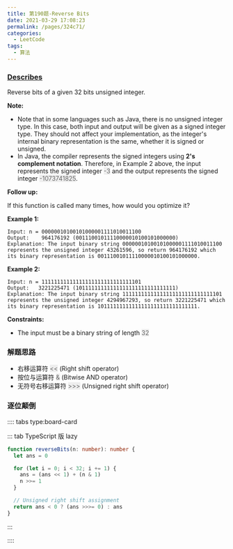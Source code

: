 ```yaml
---
title: 第190题-Reverse Bits
date: 2021-03-29 17:08:23
permalink: /pages/324c71/
categories:
  - LeetCode
tags:
  - 算法
---
```


### [Describes](https://leetcode-cn.com/problems/reverse-bits/)

Reverse bits of a given 32 bits unsigned integer.

**Note:**

- Note that in some languages such as Java, there is no unsigned integer type. In this case, both input and output will be given as a signed integer type. They should not affect your implementation, as the integer's internal binary representation is the same, whether it is signed or unsigned.
- In Java, the compiler represents the signed integers using **2's complement notation**. Therefore, in Example 2 above, the input represents the signed integer <span style="background: #eee; color: #666;">-3</span> and the output represents the signed integer <span style="background: #eee; color: #666;">-1073741825</span>.

**Follow up:**

If this function is called many times, how would you optimize it?

<!-- more -->

**Example 1:**

```
Input: n = 00000010100101000001111010011100
Output:    964176192 (00111001011110000010100101000000)
Explanation: The input binary string 00000010100101000001111010011100 represents the unsigned integer 43261596, so return 964176192 which its binary representation is 00111001011110000010100101000000.
```

**Example 2:**

```
Input: n = 11111111111111111111111111111101
Output:   3221225471 (10111111111111111111111111111111)
Explanation: The input binary string 11111111111111111111111111111101 represents the unsigned integer 4294967293, so return 3221225471 which its binary representation is 10111111111111111111111111111111.
```

**Constraints:**

- The input must be a binary string of length <span style="background: #eee; color: #666;">32</span>

### 解题思路

- 右移运算符 <span style="background: #eee; color: #666;"><<</span> (Right shift operator)
- 按位与运算符 <span style="background: #eee; color: #666;">&</span> (Bitwise AND operator)
- 无符号右移运算符 <span style="background: #eee; color: #666;">>>></span> (Unsigned right shift operator)

### 逐位颠倒

:::: tabs type:board-card

::: tab TypeScript 版 lazy

```TypeScript
function reverseBits(n: number): number {
  let ans = 0

  for (let i = 0; i < 32; i += 1) {
    ans = (ans << 1) + (n & 1)
    n >>= 1
  }

  // Unsigned right shift assignment
  return ans < 0 ? (ans >>>= 0) : ans
}
```

:::

::::
